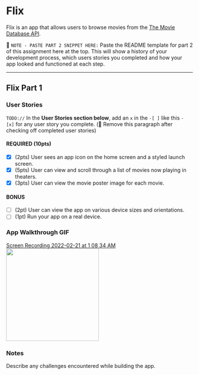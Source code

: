 # Flix

Flix is an app that allows users to browse movies from the [The Movie Database API](http://docs.themoviedb.apiary.io/#).

📝 `NOTE - PASTE PART 2 SNIPPET HERE:` Paste the README template for part 2 of this assignment here at the top. This will show a history of your development process, which users stories you completed and how your app looked and functioned at each step.

---

## Flix Part 1

### User Stories
`TODO://` In the **User Stories section below**, add an `x` in the `-[ ]` like this `- [x]` for any user story you complete. (🚫 Remove this paragraph after checking off completed user stories)

#### REQUIRED (10pts)
- [X] (2pts) User sees an app icon on the home screen and a styled launch screen.
- [X] (5pts) User can view and scroll through a list of movies now playing in theaters.
- [X] (3pts) User can view the movie poster image for each movie.

#### BONUS
- [ ] (2pt) User can view the app on various device sizes and orientations.
- [ ] (1pt) Run your app on a real device.

### App Walkthrough GIF
[Screen Recording 2022-02-21 at 1 08 34 AM](https://user-images.githubusercontent.com/72830075/154899170-d00cd893-b555-43e4-9fdd-d91464edf045.gif)
<img src= "(https://user-images.githubusercontent.com/72830075/154899170-d00cd893-b555-43e4-9fdd-d91464edf045.gif)" width=250><br>

### Notes
Describe any challenges encountered while building the app.
